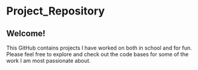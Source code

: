 # Project_Repository

## Welcome!
This GitHub contains projects I have worked on both in school and for fun. Please feel free to explore and check out the code bases for some of the work I am most passionate about. 
